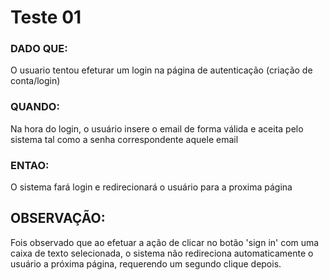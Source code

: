 # Teste 01

### DADO QUE: 
O usuario tentou efeturar um login na página de autenticação (criação de conta/login)

### QUANDO:
Na hora do login, o usuário insere o email de forma válida e aceita pelo sistema tal como a senha correspondente aquele email

### ENTAO: 
O sistema fará login e redirecionará o usuário para a proxima página

## OBSERVAÇÃO:
Fois observado que ao efetuar a ação de clicar no botão 'sign in' com uma caixa de texto selecionada, o sistema não redireciona automaticamente o usuário a próxima página, requerendo um segundo clique depois.
